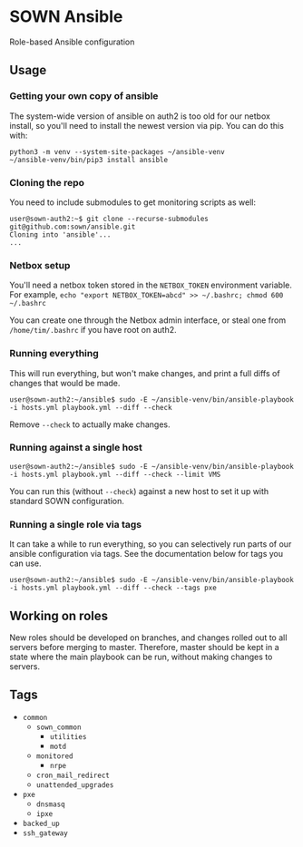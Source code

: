 # SOWN Ansible
Role-based Ansible configuration

## Usage

### Getting your own copy of ansible
The system-wide version of ansible on auth2 is too old for our netbox install, so you'll need to install the newest version via pip. You can do this with:
```
python3 -m venv --system-site-packages ~/ansible-venv
~/ansible-venv/bin/pip3 install ansible
```

### Cloning the repo

You need to include submodules to get monitoring scripts as well:
```console
user@sown-auth2:~$ git clone --recurse-submodules git@github.com:sown/ansible.git
Cloning into 'ansible'...
...
```

### Netbox setup

You'll need a netbox token stored in the `NETBOX_TOKEN` environment variable.
For example, `echo "export NETBOX_TOKEN=abcd" >> ~/.bashrc; chmod 600 ~/.bashrc`

You can create one through the Netbox admin interface, or steal one from `/home/tim/.bashrc` if you have root on auth2.

### Running everything

This will run everything, but won't make changes, and print a full diffs of changes that would be made.
```console
user@sown-auth2:~/ansible$ sudo -E ~/ansible-venv/bin/ansible-playbook -i hosts.yml playbook.yml --diff --check
```
Remove `--check` to actually make changes.

### Running against a single host

```console
user@sown-auth2:~/ansible$ sudo -E ~/ansible-venv/bin/ansible-playbook -i hosts.yml playbook.yml --diff --check --limit VMS
```
You can run this (without `--check`) against a new host to set it up with standard SOWN configuration.

### Running a single role via tags

It can take a while to run everything, so you can selectively run parts of our ansible configuration via tags. See the documentation below for tags you can use.
```console
user@sown-auth2:~/ansible$ sudo -E ~/ansible-venv/bin/ansible-playbook -i hosts.yml playbook.yml --diff --check --tags pxe
```

## Working on roles

New roles should be developed on branches, and changes rolled out to all servers before merging to master. Therefore, master should be kept in a state where the main playbook can be run, without making changes to servers.

## Tags

- `common`
  - `sown_common`
    - `utilities`
    - `motd`
  - `monitored`
    - `nrpe`
  - `cron_mail_redirect`
  - `unattended_upgrades`
- `pxe`
  - `dnsmasq`
  - `ipxe`
- `backed_up`
- `ssh_gateway`
